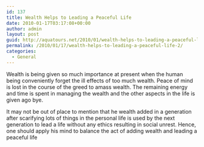 ```yaml
---
id: 137
title: Wealth Helps to Leading a Peaceful Life
date: 2010-01-17T03:17:08+00:00
author: admin
layout: post
guid: http://aquatours.net/2010/01/wealth-helps-to-leading-a-peaceful-life-2/
permalink: /2010/01/17/wealth-helps-to-leading-a-peaceful-life-2/
categories:
  - General
---
```

Wealth is being given so much importance at present when the human being conveniently forget the ill effects of too much wealth. Peace of mind is lost in the course of the greed to amass wealth. The remaining energy and time is spent in managing the wealth and the other aspects in the life is given ago bye.

It may not be out of place to mention that he wealth added in a generation after scarifying lots of things in the personal life is used by the next generation to lead a life without any ethics resulting in social unrest. Hence, one should apply his mind to balance the act of adding wealth and leading a peaceful life